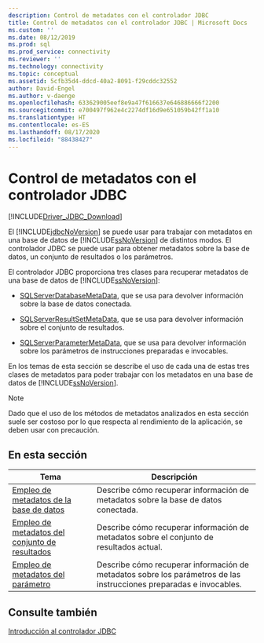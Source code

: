 ```yaml
---
description: Control de metadatos con el controlador JDBC
title: Control de metadatos con el controlador JDBC | Microsoft Docs
ms.custom: ''
ms.date: 08/12/2019
ms.prod: sql
ms.prod_service: connectivity
ms.reviewer: ''
ms.technology: connectivity
ms.topic: conceptual
ms.assetid: 5cfb35d4-ddcd-40a2-8091-f29cddc32552
author: David-Engel
ms.author: v-daenge
ms.openlocfilehash: 633629005eef8e9a47f616637e646886666f2200
ms.sourcegitcommit: e700497f962e4c2274df16d9e651059b42ff1a10
ms.translationtype: HT
ms.contentlocale: es-ES
ms.lasthandoff: 08/17/2020
ms.locfileid: "88438427"
---
```

# <a name="handling-metadata-with-the-jdbc-driver"></a>Control de metadatos con el controlador JDBC
[!INCLUDE[Driver_JDBC_Download](../../includes/driver_jdbc_download.md)]

  El [!INCLUDE[jdbcNoVersion](../../includes/jdbcnoversion_md.md)] se puede usar para trabajar con metadatos en una base de datos de [!INCLUDE[ssNoVersion](../../includes/ssnoversion-md.md)] de distintos modos. El controlador JDBC se puede usar para obtener metadatos sobre la base de datos, un conjunto de resultados o los parámetros.  
  
 El controlador JDBC proporciona tres clases para recuperar metadatos de una base de datos de [!INCLUDE[ssNoVersion](../../includes/ssnoversion-md.md)]:  
  
-   [SQLServerDatabaseMetaData](../../connect/jdbc/reference/sqlserverdatabasemetadata-class.md), que se usa para devolver información sobre la base de datos conectada.  
  
-   [SQLServerResultSetMetaData](../../connect/jdbc/reference/sqlserverresultsetmetadata-class.md), que se usa para devolver información sobre el conjunto de resultados.  
  
-   [SQLServerParameterMetaData](../../connect/jdbc/reference/sqlserverparametermetadata-class.md), que se usa para devolver información sobre los parámetros de instrucciones preparadas e invocables.  
  
 En los temas de esta sección se describe el uso de cada una de estas tres clases de metadatos para poder trabajar con los metadatos en una base de datos de [!INCLUDE[ssNoVersion](../../includes/ssnoversion-md.md)].  
  
> [!NOTE]  
>  Dado que el uso de los métodos de metadatos analizados en esta sección suele ser costoso por lo que respecta al rendimiento de la aplicación, se deben usar con precaución.  
  
## <a name="in-this-section"></a>En esta sección  
  
|Tema|Descripción|  
|-----------|-----------------|  
|[Empleo de metadatos de la base de datos](../../connect/jdbc/using-database-metadata.md)|Describe cómo recuperar información de metadatos sobre la base de datos conectada.|  
|[Empleo de metadatos del conjunto de resultados](../../connect/jdbc/using-result-set-metadata.md)|Describe cómo recuperar información de metadatos sobre el conjunto de resultados actual.|  
|[Empleo de metadatos del parámetro](../../connect/jdbc/using-parameter-metadata.md)|Describe cómo recuperar información de metadatos sobre los parámetros de las instrucciones preparadas e invocables.|  
  
## <a name="see-also"></a>Consulte también  
 [Introducción al controlador JDBC](../../connect/jdbc/overview-of-the-jdbc-driver.md)  
  
  
